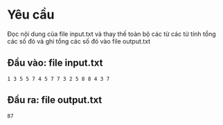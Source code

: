 # Yêu cầu
Đọc nội dung của file input.txt và thay thế toàn bộ các từ các từ tính tổng các số đó và ghi tổng các số đó vào file output.txt
## Đầu vào: file input.txt
```
1 3 5 5 7 4 5 7 7 3 2 5 8 8 4 3 7
```
## Đầu ra: file output.txt
```
87
```
